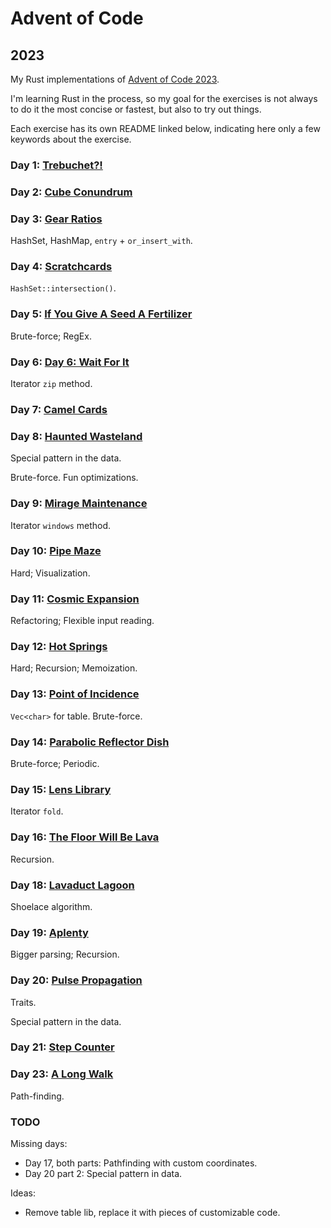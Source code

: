 # Advent of Code

## 2023

My Rust implementations of [Advent of Code 2023](https://adventofcode.com/2023).

I'm learning Rust in the process, so my goal for the exercises is not always to do it the most concise or fastest, but also to try out things.

Each exercise has its own README linked below, indicating here only a few keywords about the exercise.

### Day 1: [Trebuchet?!](2023/day1/README.md)

### Day 2: [Cube Conundrum](2023/day2/README.md)

### Day 3: [Gear Ratios](2023/day3/README.md)

HashSet, HashMap, `entry` + `or_insert_with`.

### Day 4: [Scratchcards](2023/day4/README.md)

`HashSet::intersection()`.

### Day 5: [If You Give A Seed A Fertilizer](2023/day5/README.md)

Brute-force; RegEx.

### Day 6: [Day 6: Wait For It](2023/day6/README.md)

Iterator `zip` method.

### Day 7: [Camel Cards](2023/day7/README.md)

### Day 8: [Haunted Wasteland](2023/day8/README.md)

Special pattern in the data.

Brute-force. Fun optimizations.

### Day 9: [Mirage Maintenance](2023/day9/README.md)

Iterator `windows` method.

### Day 10: [Pipe Maze](2023/day10/README.md)

Hard; Visualization.

### Day 11: [Cosmic Expansion](2023/day11/README.md)

Refactoring; Flexible input reading.

### Day 12: [Hot Springs](2023/day12/README.md)

Hard; Recursion; Memoization.

### Day 13: [Point of Incidence](2023/day13/README.md)

`Vec<char>` for table. Brute-force.

### Day 14: [Parabolic Reflector Dish](2023/day14/README.md)

Brute-force; Periodic.

### Day 15: [Lens Library](2023/day15/README.md)

Iterator `fold`.

### Day 16: [The Floor Will Be Lava](2023/day16/README.md)

Recursion.


### Day 18: [Lavaduct Lagoon](2023/day18/README.md)

Shoelace algorithm.

### Day 19: [Aplenty](2023/day19/README.md)

Bigger parsing; Recursion.

### Day 20: [Pulse Propagation](2023/day20/README.md)

Traits.

Special pattern in the data.

### Day 21: [Step Counter](2023/day21/README.md)



### Day 23: [A Long Walk](2023/day23/README.md)

Path-finding.

### TODO

Missing days:
- Day 17, both parts: Pathfinding with custom coordinates.
- Day 20 part 2: Special pattern in data.

Ideas:
- Remove table lib, replace it with pieces of customizable code.